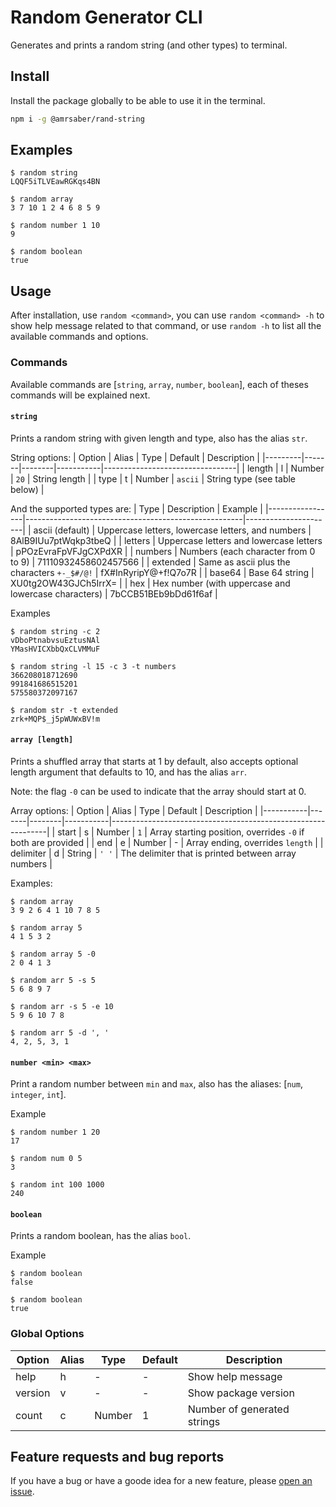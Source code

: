 # Random Generator CLI
Generates and prints a random string (and other types) to terminal.

## Install
Install the package globally to be able to use it in the terminal.

```bash
npm i -g @amrsaber/rand-string
```

## Examples
```
$ random string
LQQF5iTLVEawRGKqs4BN

$ random array
3 7 10 1 2 4 6 8 5 9

$ random number 1 10
9

$ random boolean
true
```

## Usage
After installation, use `random <command>`, you can use `random <command> -h` to show help message related to that command, or use `random -h` to list all the available commands and options.

### Commands
Available commands are [`string`, `array`, `number`, `boolean`], each of theses commands will be explained next.

#### `string`
Prints a random string with given length and type, also has the alias `str`.

String options:
| Option  | Alias | Type   | Default   | Description                     |
|---------|-------|--------|-----------|---------------------------------|
| length  | l     | Number | `20`      | String length                   |
| type    | t     | Number | `ascii`   | String type (see table below)   |

And the supported types are:
| Type            | Description                                          | Example              |
|-----------------|------------------------------------------------------|----------------------|
| ascii (default) | Uppercase letters, lowercase letters, and numbers    | 8AlB9IUu7ptWqkp3tbeQ |
| letters         | Uppercase letters and lowercase letters              | pPOzEvraFpVFJgCXPdXR |
| numbers         | Numbers (each character from 0 to 9)                 | 71110932458602457566 |
| extended        | Same as ascii plus the characters `+-_$#/@!`         | fX#InRyripY@+f!Q7o7R |
| base64          | Base 64 string                                       | XU0tg2OW43GJCh5IrrX= |
| hex             | Hex number (with uppercase and lowercase characters) | 7bCCB51BEb9bDd61f6af |

Examples
```
$ random string -c 2
vDboPtnabvsuEztusNAl
YMasHVICXbbQxCLVMMuF

$ random string -l 15 -c 3 -t numbers
366208018712690
991841686515201
575580372097167

$ random str -t extended
zrk+MQP$_j5pWUWxBV!m
```

#### `array [length]`
Prints a shuffled array that starts at 1 by default, also accepts optional length argument that defaults to 10, and has the alias `arr`.

Note: the flag `-0` can be used to indicate that the array should start at 0.

Array options:
| Option    | Alias | Type   | Default   | Description                                                  |
|-----------|-------|--------|-----------|--------------------------------------------------------------|
| start     | s     | Number | `1`       | Array starting position, overrides `-0` if both are provided |
| end       | e     | Number | -         | Array ending, overrides `length`                             |
| delimiter | d     | String | `' '`     | The delimiter that is printed between array numbers          |

Examples:
```
$ random array
3 9 2 6 4 1 10 7 8 5

$ random array 5
4 1 5 3 2

$ random array 5 -0
2 0 4 1 3

$ random arr 5 -s 5
5 6 8 9 7

$ random arr -s 5 -e 10
5 9 6 10 7 8

$ random arr 5 -d ', '
4, 2, 5, 3, 1
```

#### `number <min> <max>`
Print a random number between `min` and `max`, also has the aliases: [`num`, `integer`, `int`].

Example
```
$ random number 1 20
17

$ random num 0 5
3

$ random int 100 1000
240
```

#### `boolean`
Prints a random boolean, has the alias `bool`.

Example
```
$ random boolean
false

$ random boolean
true
```

### Global Options

| Option  | Alias | Type   | Default | Description                 |
|---------|-------|--------|---------|-----------------------------|
| help    | h     | -      | -       | Show help message           |
| version | v     | -      | -       | Show package version        |
| count   | c     | Number | 1       | Number of generated strings |


## Feature requests and bug reports
If you have a bug or have a goode idea for a new feature, please [open an issue](https://github.com/AmrSaber/rand-string/issues).